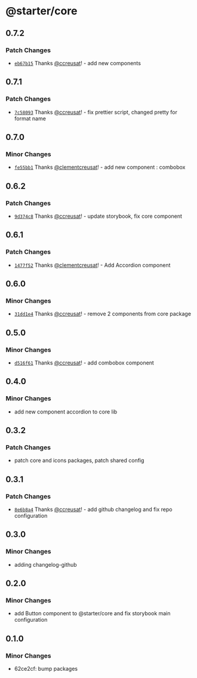# @starter/core

## 0.7.2

### Patch Changes

- [`eb67b15`](https://github.com/ccreusat/starter-monorepo-turborepo-vite/commit/eb67b15af5669ded608f641c279954b21c61e737) Thanks [@ccreusat](https://github.com/ccreusat)! - add new components

## 0.7.1

### Patch Changes

- [`7c58093`](https://github.com/ccreusat/starter-monorepo-turborepo-vite/commit/7c580939829ee055f89ef3906544d7c74bc3404d) Thanks [@ccreusat](https://github.com/ccreusat)! - fix prettier script, changed pretty for format name

## 0.7.0

### Minor Changes

- [`fe55bb1`](https://github.com/ccreusat/starter-monorepo-turborepo-vite/commit/fe55bb1938e4fa6b92f48522781e5db6ad00ed0c) Thanks [@clementcreusat](https://github.com/clementcreusat)! - add new component : combobox

## 0.6.2

### Patch Changes

- [`9d374c8`](https://github.com/ccreusat/starter-monorepo-turborepo-vite/commit/9d374c84a2680ec3a7dff2a8e87a403ffa6d7626) Thanks [@ccreusat](https://github.com/ccreusat)! - update storybook, fix core component

## 0.6.1

### Patch Changes

- [`1477f52`](https://github.com/ccreusat/starter-monorepo-turborepo-vite/commit/1477f522fb0bf3d9a5966d8ea8fe7dd476567486) Thanks [@clementcreusat](https://github.com/clementcreusat)! - Add Accordion component

## 0.6.0

### Minor Changes

- [`31dd1e4`](https://github.com/ccreusat/starter-monorepo-turborepo-vite/commit/31dd1e4011eec75e9bfcbc4e9fa41c3cde9b1090) Thanks [@ccreusat](https://github.com/ccreusat)! - remove 2 components from core package

## 0.5.0

### Minor Changes

- [`d516f61`](https://github.com/ccreusat/starter-monorepo-turborepo-vite/commit/d516f61f69baf6d271b527728d39b7cc348939a1) Thanks [@ccreusat](https://github.com/ccreusat)! - add combobox component

## 0.4.0

### Minor Changes

- add new component accordion to core lib

## 0.3.2

### Patch Changes

- patch core and icons packages, patch shared config

## 0.3.1

### Patch Changes

- [`8e6b8a4`](https://github.com/ccreusat/starter-monorepo-turborepo-vite/commit/8e6b8a453a3fcab269c52464a321d949d177bf4d) Thanks [@ccreusat](https://github.com/ccreusat)! - add github changelog and fix repo configuration

## 0.3.0

### Minor Changes

- adding changelog-github

## 0.2.0

### Minor Changes

- add Button component to @starter/core and fix storybook main configuration

## 0.1.0

### Minor Changes

- 62ce2cf: bump packages
